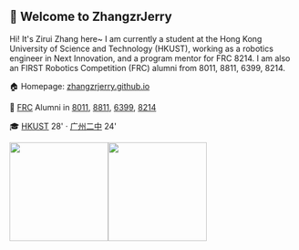 ## 🙋 Welcome to ZhangzrJerry

Hi! It's Zirui Zhang here~ I am currently a student at the Hong Kong University of Science and Technology (HKUST), working as a robotics engineer in Next Innovation, and a program mentor for FRC 8214. I am also an FIRST Robotics Competition (FRC) alumni from 8011, 8811, 6399, 8214.

🏠 Homepage: [zhangzrjerry.github.io](https://zhangzrjerry.github.io)

🧭 [FRC](https://www.firstinspires.org/robotics/frc) Alumni in [8011](https://www.thebluealliance.com/team/8011), [8811](https://www.thebluealliance.com/team/8811), [6399](https://www.thebluealliance.com/team/6399), [8214](https://www.thebluealliance.com/team/8214)

🎓 [HKUST](https://hkust.edu.hk/) 28' · [广州二中](https://www.gdgzez.com.cn/) 24'

<a href="https://zhangzrjerry.github.io"><img height="173px" src="https://github-readme-stats.vercel.app/api?username=zhangzrjerry&count_private=true&show_icons=true" /><!-- wi*quL3fcV --><img height="173px" src="https://github-readme-stats.vercel.app/api/top-langs/?username=zhangzrjerry&layout=compact" /></a>
